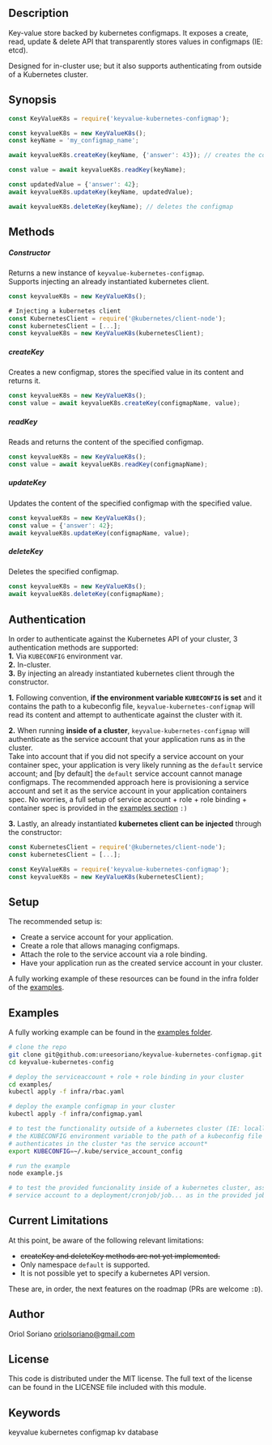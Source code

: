 ## Description
Key-value store backed by kubernetes configmaps.
It exposes a create, read, update & delete API that transparently stores values in configmaps (IE: etcd).

Designed for in-cluster use; but it also supports authenticating from outside of a Kubernetes cluster.


## Synopsis
```js
const KeyValueK8s = require('keyvalue-kubernetes-configmap');

const keyvalueK8s = new KeyValueK8s();
const keyName = 'my_configmap_name';

await keyvalueK8s.createKey(keyName, {'answer': 43}); // creates the configmap

const value = await keyvalueK8s.readKey(keyName);

const updatedValue = {'answer': 42};
await keyvalueK8s.updateKey(keyName, updatedValue);

await keyvalueK8s.deleteKey(keyName); // deletes the configmap
```

## Methods
##### Constructor
Returns a new instance of `keyvalue-kubernetes-configmap`.  
Supports injecting an already instantiated kubernetes client.
```js
const keyvalueK8s = new KeyValueK8s();

# Injecting a kubernetes client
const KubernetesClient = require('@kubernetes/client-node');
const kubernetesClient = [...];
const keyvalueK8s = new KeyValueK8s(kubernetesClient);
```
##### createKey
Creates a new configmap, stores the specified value in its content and returns it.
```js
const keyvalueK8s = new KeyValueK8s();
const value = await keyvalueK8s.createKey(configmapName, value);
```
##### readKey
Reads and returns the content of the specified configmap.
```js
const keyvalueK8s = new KeyValueK8s();
const value = await keyvalueK8s.readKey(configmapName);
```
##### updateKey
Updates the content of the specified configmap with the specified value.
```js
const keyvalueK8s = new KeyValueK8s();
const value = {'answer': 42};
await keyvalueK8s.updateKey(configmapName, value);
```
##### deleteKey
Deletes the specified configmap.
```js
const keyvalueK8s = new KeyValueK8s();
await keyvalueK8s.deleteKey(configmapName);
```


## Authentication
In order to authenticate against the Kubernetes API of your cluster, 3 authentication methods are supported:  
**1.** Via `KUBECONFIG` environment var.  
**2.** In-cluster.  
**3.** By injecting an already instantiated kubernetes client through the constructor.  

**1.** Following convention, **if the environment variable `KUBECONFIG` is set** and it contains the path to a kubeconfig file, `keyvalue-kubernetes-configmap` will read its content and attempt to authenticate against the cluster with it.

**2.** When running **inside of a cluster**, `keyvalue-kubernetes-configmap` will authenticate as the service account that your application runs as in the cluster.  
Take into account that if you did not specify a service account on your container spec, your application is very likely running as the `default` service account; and [by default] the `default` service account cannot manage configmaps.
The recommended approach here is provisioning a service account and set it as the service account in your application containers spec. No worries, a full setup of service account + role + role binding + container spec is provided in the [examples section](#Examples) `:)`

**3.** Lastly, an already instantiated **kubernetes client can be injected** through the constructor:
```js
const KubernetesClient = require('@kubernetes/client-node');
const kubernetesClient = [...];

const KeyValueK8s = require('keyvalue-kubernetes-configmap');
const keyvalueK8s = new KeyValueK8s(kubernetesClient);
```


## Setup
The recommended setup is:
* Create a service account for your application.
* Create a role that allows managing configmaps.
* Attach the role to the service account via a role binding.
* Have your application run as the created service account in your cluster.

A fully working example of these resources can be found in the infra folder of the [examples](https://github.com/ureesoriano/keyvalue-kubernetes-configmap/tree/master/examples/infra).


## Examples
A fully working example can be found in the [examples folder](https://github.com/ureesoriano/keyvalue-kubernetes-configmap/tree/master/examples).

```bash
# clone the repo
git clone git@github.com:ureesoriano/keyvalue-kubernetes-configmap.git
cd keyvalue-kubernetes-config

# deploy the serviceaccount + role + role binding in your cluster
cd examples/
kubectl apply -f infra/rbac.yaml

# deploy the example configmap in your cluster
kubectl apply -f infra/configmap.yaml

# to test the functionality outside of a kubernetes cluster (IE: locally), set up
# the KUBECONFIG environment variable to the path of a kubeconfig file that
# authenticates in the cluster *as the service account*
export KUBECONFIG=~/.kube/service_account_config

# run the example
node example.js

# to test the provided funcionality inside of a kubernetes cluster, assign the
# service account to a deployment/cronjob/job... as in the provided job example
```


## Current Limitations
At this point, be aware of the following relevant limitations:
* ~~createKey and deleteKey methods are not yet implemented.~~
* Only namespace `default` is supported.  
* It is not possible yet to specify a kubernetes API version.  

These are, in order, the next features on the roadmap (PRs are welcome `:D`).


## Author
Oriol Soriano <oriolsoriano@gmail.com>


## License
This code is distributed under the MIT license. The full text of the license can be found in the LICENSE file included with this module.


## Keywords
keyvalue kubernetes configmap kv database
